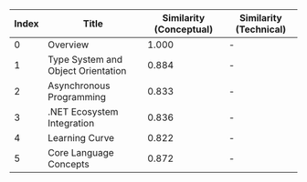 | Index | Title | Similarity (Conceptual) | Similarity (Technical) |
|-------|-------|-------------------------|------------------------|
| 0 | Overview | 1.000 | - |
| 1 | Type System and Object Orientation | 0.884 | - |
| 2 | Asynchronous Programming | 0.833 | - |
| 3 | .NET Ecosystem Integration | 0.836 | - |
| 4 | Learning Curve | 0.822 | - |
| 5 | Core Language Concepts | 0.872 | - |
